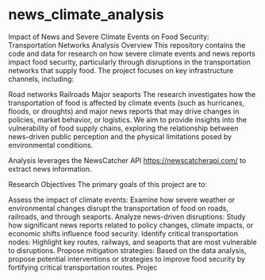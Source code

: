 # news_climate_analysis

Impact of News and Severe Climate Events on Food Security: Transportation Networks Analysis
Overview
This repository contains the code and data for research on how severe climate events and news reports impact food security, particularly through disruptions in the transportation networks that supply food. The project focuses on key infrastructure channels, including:

Road networks
Railroads
Major seaports
The research investigates how the transportation of food is affected by climate events (such as hurricanes, floods, or droughts) and major news reports that may drive changes in policies, market behavior, or logistics. We aim to provide insights into the vulnerability of food supply chains, exploring the relationship between news-driven public perception and the physical limitations posed by environmental conditions.

Analysis leverages the NewsCatcher API  https://newscatcherapi.com/ to extract news information.
 
Research Objectives
The primary goals of this project are to:

Assess the impact of climate events: Examine how severe weather or environmental changes disrupt the transportation of food on roads, railroads, and through seaports.
Analyze news-driven disruptions: Study how significant news reports related to policy changes, climate impacts, or economic shifts influence food security.
Identify critical transportation nodes: Highlight key routes, railways, and seaports that are most vulnerable to disruptions.
Propose mitigation strategies: Based on the data analysis, propose potential interventions or strategies to improve food security by fortifying critical transportation routes.
Projec
